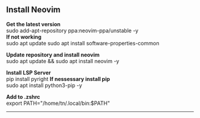 ## Install Neovim

**Get the latest version**  
sudo add-apt-repository ppa:neovim-ppa/unstable -y  
**If not working**  
sudo apt update
sudo apt install software-properties-common

**Update repository and install neovim**  
sudo apt update && sudo apt install neovim -y

**Install LSP Server**  
pip install pyright
**If nessessary install pip**  
sudo apt install python3-pip -y 

**Add to .zshrc**  
export PATH="/home/tn/.local/bin:$PATH"  

---
